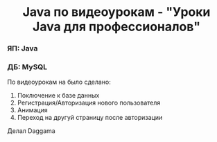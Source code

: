 <h1 align="center">Java по видеоурокам - "Уроки Java для профессионалов" </br>
</h1>

### ЯП: Java</br>
### ДБ: MySQL

По видеоурокам на было сделано:
1. Поключение к базе данных
2. Регистрация/Авторизация нового пользователя
3. Анимация
4. Переход на другуй страницу после авторизации


Делал Daggama 
